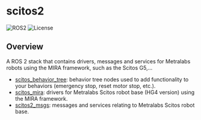 # scitos2

![ROS2](https://img.shields.io/badge/ros2-humble-blue?logo=ros&logoColor=white)
![License](https://img.shields.io/github/license/grupo-avispa/scitos2)

## Overview

A ROS 2 stack that contains drivers, messages and services for Metralabs robots using the MIRA framework, such as the Scitos G5,...

 * [scitos_behavior_tree]: behavior tree nodes used to add functionality to your behaviors (emergency stop, reset motor stop, etc.).
 * [scitos_mira]: drivers for Metralabs Scitos robot base (HG4 version) using the MIRA framework.
 * [scitos2_msgs]: messages and services relating to Metralabs Scitos robot base.

[scitos_behavior_tree]: /scitos_behavior_tree
[scitos_mira]: /scitos_mira
[scitos2_msgs]: /scitos2_msgs
